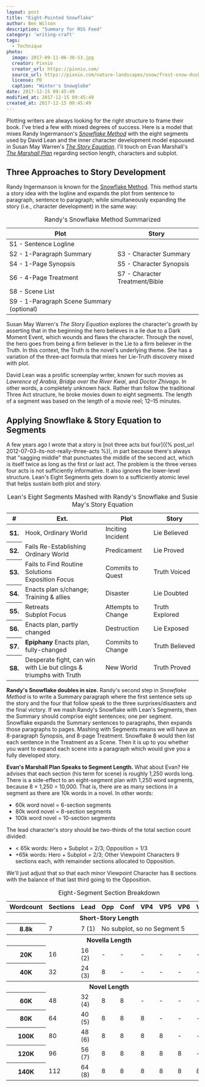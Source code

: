 ```yaml
---
layout: post
title: "Eight-Pointed Snowflake"
author: Ben Wilson
description: "Summary for RSS Feed"
category: 'writing-craft'
tags:
  - Technique
photo:
  image: 2017-09-11-06-30-53.jpg
  creator: Pixnio
  creator_url: https://pixnio.com/
  source_url: https://pixnio.com/nature-landscapes/snow/frost-snow-dusk-winter-nature-snow-snowflake-atmosphere-sky
  license: PD
  caption: "Winter's Snowglobe"
date: 2017-12-15 09:45:49
modified_at: 2017-12-15 09:45:49
created_at: 2017-12-15 09:45:49
---
```


Plotting writers are always looking for the right structure to frame their book. I've tried a few with mixed degrees of success. Here is a model that mixes Randy Ingermanson's *[Snowflake Method](http://amzn.to/2yDKNtT)* with the eight segments used by David Lean and the inner character development model espoused in Susan May Warren's *[The Story Equation](http://amzn.to/2jYOSnV)*. I'll touch on Evan Marshall's *[The Marshall Plan](http://amzn.to/2yERzQ1)* regarding section length, characters and subplot.

<!-- more -->

## Three Approaches to Story Development

Randy Ingermanson is known for the [Snowflake Method](https://www.advancedfictionwriting.com/articles/snowflake-method/). This method starts a story idea with the logline and expands the plot from sentence to paragraph, sentence to paragraph; while simultaneously expanding the story (i.e., character development) in the same way:

<table class='table table-striped table-sm'>
  <caption>Randy's Snowflake Method Summarized</caption>
  <thead>
    <tr>
      <th scope='col'>Plot</th>
      <th scope='col'>Story</th>
    </tr>
  </thead>
  <tbody>
    <tr>
      <td>S1 - Sentence Logline</td>
      <td>&nbsp;</td>
    </tr>
    <tr>
      <td>S2 - 1-Paragraph Summary</td>
      <td>S3 - Character Summary</td>
    </tr>
    <tr>
      <td>S4 - 1-Page Synopsis</td>
      <td>S5 - Character Synopsis</td>
    </tr>
    <tr>
      <td>S6 - 4-Page Treatment</td>
      <td>S7 - Character Treatment/Bible</td>
    </tr>
    <tr>
      <td>S8 - Scene List</td>
      <td>&nbsp;</td>
    </tr>
    <tr>
      <td>S9 - 1-Paragraph Scene Summary (optional)</td>
      <td>&nbsp;</td>
    </tr>
  </tbody>
</table>

Susan May Warren's *The Story Equation* explores the character's growth by asserting that in the beginning the hero believes in a lie due to a Dark Moment Event, which wounds and flaws the character. Through the novel, the hero goes from being a firm believer in the Lie to a firm believer in the Truth. In this context, the Truth is the novel's underlying theme. She has a variation of the three-act formula that mixes her Lie-Truth discovery mixed with plot.

David Lean was a prolific screenplay writer, known for such movies as *Lawrence of Arabia*, *Bridge over the River Kwai*, and *Doctor Zhivago*. In other words, a completely unknown hack. Rather than follow the traditional Three Act structure, he broke movies down to eight segments. The length of a segment was based on the length of a movie reel; 12&ndash;15 minutes.

## Applying Snowflake & Story Equation to Segments

A few years ago I wrote that a story is
[not three acts but four]({% post_url 2012-07-03-its-not-really-three-acts %}), in part because there's always that "sagging middle" that punctuates the middle of the second act, which is itself twice as long as the first or last act. The problem is the three verses four acts is not sufficiently informative. It also ignores the lower-level structure. Lean's Eight Segments gets down to a sufficiently atomic level that helps sustain both plot and story.

<table class='table table-striped table-sm'>
  <caption>Lean's Eight Segments Mashed with Randy's Snowflake and Susie May's Story Equation</caption>
<thead>
  <tr>
    <th scope='col'>#</th>
    <th scope='col'>Ext.</th>
    <th scope='col' width='25%'>Plot</th>
    <th scope='col' width='25%'>Story</th>
  </tr>
</thead>
<tbody>
  <tr>
    <th scope='row'>S1.</th>
    <td>Hook, Ordinary World</td>
    <td>Inciting Incident</td>
    <td>Lie Believed</td>
  </tr>
  <tr>
    <th scope='row'>S2.</th>
    <td>Fails Re-Establishing Ordinary World</td>
    <td>Predicament</td>
    <td>Lie Proved</td>
  </tr>
  <tr>
    <th scope='row'>S3.</th>
    <td>Fails to Find Routine Solutions<br>Exposition Focus</td>
    <td>Commits to Quest</td>
    <td>Truth Voiced</td>
  </tr>
  <tr>
    <th scope='row'>S4.</th>
    <td>Enacts plan s/change; Training &amp; allies</td>
    <td>Disaster</td>
    <td>Lie Doubted</td>
  </tr>
  <tr>
    <th scope='row'>S5.</th>
    <td>Retreats<br>Subplot Focus</td>
    <td>Attempts to Change</td>
    <td>Truth Explored</td>
  </tr>
  <tr>
    <th scope='row'>S6.</th>
    <td>Enacts plan, partly changed</td>
    <td>Destruction</td>
    <td>Lie Exposed</td>
  </tr>
  <tr>
    <th scope='row'>S7.</th>
    <td><b>Epiphany</b> Enacts plan, fully-changed</td>
    <td>Commits to Change</td>
    <td>Truth Believed</td>
  </tr>
  <tr>
    <th scope='row'>S8.</th>
    <td>Desperate fight, can win with Lie but clings &amp; triumphs with Truth</td>
    <td>New World</td>
    <td>Truth Proved</td>
  </tr>
</tbody>
</table>

**Randy's Snowflake doubles in size.** Randy's second step in *Snowflake Method* is to write a Summary paragraph where the first sentence sets up the story and the four that follow speak to the three surprises/disasters and the final victory. If we mash Randy's Snowflake with Lean's Segments, then the Summary should comprise eight sentences; one per segment.
Snowflake expands the Summary sentences to paragraphs, then expands those paragraphs to pages. Mashing with Segments means we will have an 8-paragraph Synopsis, and 8-page Treatment. Snowflake 8 would then list each sentence in the Treatment as a Scene. Then it is up to you whether you want to expand each scene into a paragraph which would give you a fully developed story.

**Evan's Marshall Plan Speaks to Segment Length.** What about Evan? He advises that each section (his term for scene) is roughly 1,250 words long. There is a side-effect to an eight-segment plan with 1,250 word segments, because <span style='white-space: nowrap'>8 &times; 1,250 = 10,000</span>. That is, there are as many sections in a segment as there are 10k words in a novel. In other words:

* 60k word novel = 6-section segments
* 80k word novel = 8-section segments
* 100k word novel = 10-section segments

The lead character's story should be two-thirds of the total section count divided:
* < 65k words:  Hero + Subplot = 2/3; Opposition = 1/3
* +65k words: Hero + Subplot = 2/3; Other Viewpoint Characters 9 sections each, with remainder sections allocated to Opposition.

We'll just adjust that so that each minor Viewpoint Character has 8 sections with the balance of that last third going to the Opposition.

<table class="table table-sm text-center">
  <caption>Eight-Segment Section Breakdown</caption>
  <thead>
    <tr>
      <th scope='col'>Wordcount</th> <th scope='col'>Sections</th> <th scope='col'>Lead</th> <th scope='col'>Opp</th> <th scope='col'>Conf</th>
      <th scope='col'>VP4</th> <th scope='col'>VP5</th> <th scope='col'>VP6</th> <th scope='col'>VP7</th>
    </tr>
  </thead>
  <tbody>
    <tr class="table-info"><th colspan='9'>Short-Story Length</th></tr>
    <tr class="table-info"><th scope='row'> 8.8k</th><td>  7</td><td>7  (1)</td><td colspan='6'>No subplot, so no Segment 5</td></tr>
    <tr class="table-warning"><th colspan='9'>Novella Length</th></tr>
    <tr class="table-warning"><th scope='row'> 20K</th><td> 16</td><td>16 (2)</td><td>-</td><td>-</td><td>-</td><td>-</td><td>-</td><td>-</td></tr>
    <tr class="table-warning"><th scope='row'> 40K</th><td> 32</td><td>24 (3)</td><td data-toggle="tooltip" data-placement="top" title="10,000 words">8</td><td>-</td><td>-</td><td>-</td><td>-</td><td>-</td></tr>
    <tr class="table-success"><th colspan='9'>Novel Length</th></tr>
    <tr class="table-success"><th scope='row'> 60K</th><td> 48</td><td>32 (4)</td><td>8</td><td>8</td><td>-</td><td>-</td><td>-</td><td>-</td></tr>
    <tr class="table-success"><th scope='row'> 80K</th><td> 64</td><td>40 (5)</td><td>8</td><td>8</td><td>8</td><td>-</td><td>-</td><td>-</td></tr>
    <tr class="table-success"><th scope='row'>100K</th><td> 80</td><td>48 (6)</td><td>8</td><td>8</td><td>8</td><td>8</td><td>-</td><td>-</td></tr>
    <tr class="table-success"><th scope='row'>120K</th><td> 96</td><td>56 (7)</td><td>8</td><td>8</td><td>8</td><td>8</td><td>8</td><td>-</td></tr>
    <tr class="table-success"><th scope='row'>140K</th><td>112</td><td>64 (8)</td><td>8</td><td>8</td><td>8</td><td>8</td><td>8</td><td>8</td></tr>
  </tbody>
</table>

<script type="text/javascript">
  $(function () {
    $('[data-toggle="tooltip"]').tooltip()
  })
</script>
